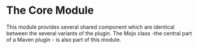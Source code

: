 # The Core Module

This module provides several shared component which are identical between
the several variants of the plugin. The Mojo class -the central part of a 
Maven plugin - is also part of this module. 
